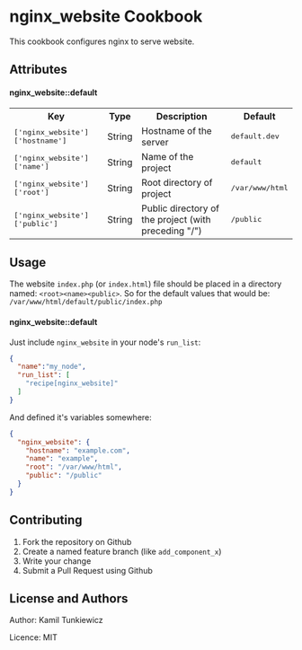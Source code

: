 nginx_website Cookbook
=================
This cookbook configures nginx to serve website.

Attributes
----------

#### nginx_website::default
<table>
  <tr>
    <th>Key</th>
    <th>Type</th>
    <th>Description</th>
    <th>Default</th>
  </tr>
  <tr>
    <td><tt>['nginx_website']['hostname']</tt></td>
    <td>String</td>
    <td>Hostname of the server</td>
    <td><tt>default.dev</tt></td>
  </tr>
  <tr>
    <td><tt>['nginx_website']['name']</tt></td>
    <td>String</td>
    <td>Name of the project</td>
    <td><tt>default</tt></td>
  </tr>
  <tr>
    <td><tt>['nginx_website']['root']</tt></td>
    <td>String</td>
    <td>Root directory of project</td>
    <td><tt>/var/www/html</tt></td>
  </tr>
  <tr>
    <td><tt>['nginx_website']['public']</tt></td>
    <td>String</td>
    <td>Public directory of the project (with preceding "/")</td>
    <td><tt>/public</tt></td>
  </tr>
</table>

Usage
-----

The website `index.php` (or `index.html`) file should be placed in a directory named: `<root><name><public>`.
So for the default values that would be: `/var/www/html/default/public/index.php`

#### nginx_website::default
Just include `nginx_website` in your node's `run_list`:

```json
{
  "name":"my_node",
  "run_list": [
    "recipe[nginx_website]"
  ]
}
```

And defined it's variables somewhere:
```json
{
  "nginx_website": {
    "hostname": "example.com",
    "name": "example",
    "root": "/var/www/html",
    "public": "/public"
  }
}
```

Contributing
------------

1. Fork the repository on Github
2. Create a named feature branch (like `add_component_x`)
3. Write your change
4. Submit a Pull Request using Github

License and Authors
-------------------

Author: Kamil Tunkiewicz

Licence: MIT
